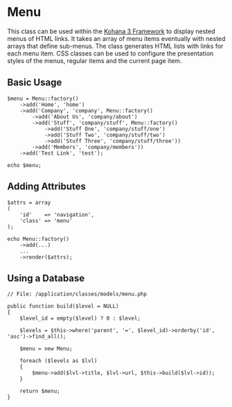 # Menu

This class can be used within the [Kohana 3 Framework](http://v3.kohanaphp.com) to display nested menus of HTML links.
It takes an array of menu items eventually with nested arrays that define sub-menus.
The class generates HTML lists with links for each menu item.
CSS classes can be used to configure the presentation styles of the menus, regular items and the current page item.

## Basic Usage

	$menu = Menu::factory()
		->add('Home', 'home')
		->add('Company', 'company', Menu::factory()
			->add('About Us', 'company/about')
			->add('Stuff', 'company/stuff', Menu::factory()
				->add('Stuff One', 'company/stuff/one')
				->add('Stuff Two', 'company/stuff/two')
				->add('Stuff Three', 'company/stuff/three'))
			->add('Members', 'company/members'))
		->add('Test Link', 'test');
		
	echo $menu;
		
## Adding Attributes

	$attrs = array
	(
		'id'    => 'navigation',
		'class' => 'menu'
	);
	
	echo Menu::factory()
		->add(...)
		...
		->render($attrs);
		
## Using a Database

	// File: /application/classes/models/menu.php
	
	public function build($level = NULL)
	{
		$level_id = empty($level) ? 0 : $level;
		
		$levels = $this->where('parent', '=', $level_id)->orderby('id', 'asc')->find_all();
		
		$menu = new Menu;
		
		foreach ($levels as $lvl)
		{
			$menu->add($lvl->title, $lvl->url, $this->build($lvl->id));
		}
		
		return $menu;
	}